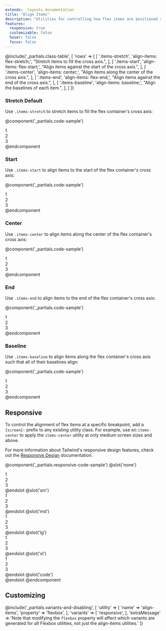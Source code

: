 ```yaml
---
extends: _layouts.documentation
title: "Align Items"
description: "Utilities for controlling how flex items are positioned along a container's cross axis."
features:
  responsive: true
  customizable: false
  hover: false
  focus: false
---
```


@include('_partials.class-table', [
  'rows' => [
    [
      '.items-stretch',
      'align-items: flex-stretch;',
      "Stretch items to fill the cross axis.",
    ],
    [
      '.items-start',
      'align-items: flex-start;',
      "Align items against the start of the cross axis.",
    ],
    [
      '.items-center',
      'align-items: center;',
      "Align items along the center of the cross axis.",
    ],
    [
      '.items-end',
      'align-items: flex-end;',
      "Align items against the end of the cross axis.",
    ],
    [
      '.items-baseline',
      'align-items: baseline;',
      "Align the baselines of each item.",
    ],
  ]
])

### Stretch <span class="ml-2 font-semibold text-grey-dark text-sm uppercase tracking-wide">Default</span>

Use `.items-stretch` to stretch items to fill the flex container's cross axis:

@component('_partials.code-sample')
<div class="flex items-stretch bg-grey-lighter h-24">
  <div class="flex-1 text-grey-darker text-center bg-grey-light px-4 py-2 m-2">1</div>
  <div class="flex-1 text-grey-darker text-center bg-grey-light px-4 py-2 m-2">2</div>
  <div class="flex-1 text-grey-darker text-center bg-grey-light px-4 py-2 m-2">3</div>
</div>
@endcomponent

### Start

Use `.items-start` to align items to the start of the flex container's cross axis:

@component('_partials.code-sample')
<div class="flex items-start bg-grey-lighter h-24">
  <div class="flex-1 text-grey-darker text-center bg-grey-light px-4 py-2 m-2">1</div>
  <div class="flex-1 text-grey-darker text-center bg-grey-light px-4 py-2 m-2">2</div>
  <div class="flex-1 text-grey-darker text-center bg-grey-light px-4 py-2 m-2">3</div>
</div>
@endcomponent

### Center

Use `.items-center` to align items along the center of the flex container's cross axis:

@component('_partials.code-sample')
<div class="flex items-center bg-grey-lighter h-24">
  <div class="flex-1 text-grey-darker text-center bg-grey-light px-4 py-2 m-2">1</div>
  <div class="flex-1 text-grey-darker text-center bg-grey-light px-4 py-2 m-2">2</div>
  <div class="flex-1 text-grey-darker text-center bg-grey-light px-4 py-2 m-2">3</div>
</div>
@endcomponent

### End

Use `.items-end` to align items to the end of the flex container's cross axis:

@component('_partials.code-sample')
<div class="flex items-end bg-grey-lighter h-24">
  <div class="flex-1 text-grey-darker text-center bg-grey-light px-4 py-2 m-2">1</div>
  <div class="flex-1 text-grey-darker text-center bg-grey-light px-4 py-2 m-2">2</div>
  <div class="flex-1 text-grey-darker text-center bg-grey-light px-4 py-2 m-2">3</div>
</div>
@endcomponent

### Baseline

Use `.items-baseline` to align items along the flex container's cross axis such that all of their baselines align:

@component('_partials.code-sample')
<div class="flex items-baseline bg-grey-lighter h-24">
  <div class="flex-1 text-grey-darker text-center bg-grey-light px-4 py-2 m-2 text-base">1</div>
  <div class="flex-1 text-grey-darker text-center bg-grey-light px-4 py-2 m-2 text-2xl">2</div>
  <div class="flex-1 text-grey-darker text-center bg-grey-light px-4 py-2 m-2 text-lg">3</div>
</div>
@endcomponent

## Responsive

To control the alignment of flex items at a specific breakpoint, add a `{screen}:` prefix to any existing utility class. For example, use `md:items-center` to apply the `items-center` utility at only medium screen sizes and above.

For more information about Tailwind's responsive design features, check out the [Responsive Design](/docs/responsive-design) documentation.

@component('_partials.responsive-code-sample')
@slot('none')
<div class="flex items-stretch bg-grey-lighter h-24">
  <div class="flex-1 text-grey-darker text-center bg-grey-light px-4 py-2 m-2 text-base">1</div>
  <div class="flex-1 text-grey-darker text-center bg-grey-light px-4 py-2 m-2 text-2xl">2</div>
  <div class="flex-1 text-grey-darker text-center bg-grey-light px-4 py-2 m-2 text-lg">3</div>
</div>
@endslot
@slot('sm')
<div class="flex items-start bg-grey-lighter h-24">
  <div class="flex-1 text-grey-darker text-center bg-grey-light px-4 py-2 m-2 text-base">1</div>
  <div class="flex-1 text-grey-darker text-center bg-grey-light px-4 py-2 m-2 text-2xl">2</div>
  <div class="flex-1 text-grey-darker text-center bg-grey-light px-4 py-2 m-2 text-lg">3</div>
</div>
@endslot
@slot('md')
<div class="flex items-center bg-grey-lighter h-24">
  <div class="flex-1 text-grey-darker text-center bg-grey-light px-4 py-2 m-2 text-base">1</div>
  <div class="flex-1 text-grey-darker text-center bg-grey-light px-4 py-2 m-2 text-2xl">2</div>
  <div class="flex-1 text-grey-darker text-center bg-grey-light px-4 py-2 m-2 text-lg">3</div>
</div>
@endslot
@slot('lg')
<div class="flex items-end bg-grey-lighter h-24">
  <div class="flex-1 text-grey-darker text-center bg-grey-light px-4 py-2 m-2 text-base">1</div>
  <div class="flex-1 text-grey-darker text-center bg-grey-light px-4 py-2 m-2 text-2xl">2</div>
  <div class="flex-1 text-grey-darker text-center bg-grey-light px-4 py-2 m-2 text-lg">3</div>
</div>
@endslot
@slot('xl')
<div class="flex items-baseline bg-grey-lighter h-24">
  <div class="flex-1 text-grey-darker text-center bg-grey-light px-4 py-2 m-2 text-base">1</div>
  <div class="flex-1 text-grey-darker text-center bg-grey-light px-4 py-2 m-2 text-2xl">2</div>
  <div class="flex-1 text-grey-darker text-center bg-grey-light px-4 py-2 m-2 text-lg">3</div>
</div>
@endslot
@slot('code')
<div class="none:items-stretch sm:items-start md:items-center lg:items-end xl:items-baseline ...">
  <!-- ... -->
</div>
@endslot
@endcomponent

## Customizing

@include('_partials.variants-and-disabling', [
    'utility' => [
        'name' => 'align-items',
        'property' => 'flexbox',
    ],
    'variants' => [
        'responsive',
    ],
    'extraMessage' => 'Note that modifying the <code>flexbox</code> property will affect which variants are generated for <em>all</em> Flexbox utilities, not just the align-items utilities.'
])
